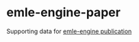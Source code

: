 # emle-engine-paper
Supporting data for [emle-engine publication](https://pubs.acs.org/doi/10.1021/acs.jctc.4c00248)
